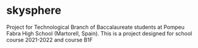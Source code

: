 # skysphere
Project for Technological Branch of Baccalaureate students at Pompeu Fabra High School (Martorell, Spain).
This is a project designed for school course 2021-2022 and course B1F
